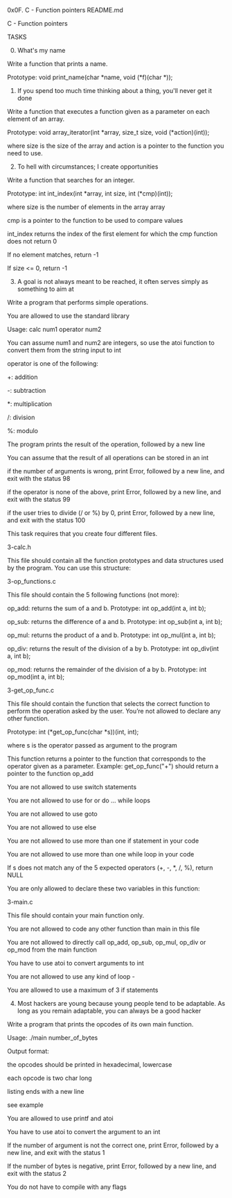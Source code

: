 0x0F. C - Function pointers
README.md


C - Function pointers

TASKS

0. What's my name

Write a function that prints a name.


Prototype: void print_name(char *name, void (*f)(char *));


1. If you spend too much time thinking about a thing, you'll never get it done

Write a function that executes a function given as a parameter on each element of an array.


Prototype: void array_iterator(int *array, size_t size, void (*action)(int));


where size is the size of the array and action is a pointer to the function you need to use.


2. To hell with circumstances; I create opportunities

Write a function that searches for an integer.


Prototype: int int_index(int *array, int size, int (*cmp)(int));


where size is the number of elements in the array array


cmp is a pointer to the function to be used to compare values


int_index returns the index of the first element for which the cmp function does not return 0


If no element matches, return -1


If size <= 0, return -1


3. A goal is not always meant to be reached, it often serves simply as something to aim at

Write a program that performs simple operations.


You are allowed to use the standard library


Usage: calc num1 operator num2


You can assume num1 and num2 are integers, so use the atoi function to convert them from the string input to int


operator is one of the following:


+: addition

-: subtraction

*: multiplication

/: division

%: modulo

The program prints the result of the operation, followed by a new line


You can assume that the result of all operations can be stored in an int


if the number of arguments is wrong, print Error, followed by a new line, and exit with the status 98


if the operator is none of the above, print Error, followed by a new line, and exit with the status 99


if the user tries to divide (/ or %) by 0, print Error, followed by a new line, and exit with the status 100


This task requires that you create four different files.


3-calc.h

This file should contain all the function prototypes and data structures used by the program. You can use this structure:

3-op_functions.c

This file should contain the 5 following functions (not more):


op_add: returns the sum of a and b. Prototype: int op_add(int a, int b);

op_sub: returns the difference of a and b. Prototype: int op_sub(int a, int b);

op_mul: returns the product of a and b. Prototype: int op_mul(int a, int b);

op_div: returns the result of the division of a by b. Prototype: int op_div(int a, int b);

op_mod: returns the remainder of the division of a by b. Prototype: int op_mod(int a, int b);

3-get_op_func.c

This file should contain the function that selects the correct function to perform the operation asked by the user. You’re not allowed to declare any other function.


Prototype: int (*get_op_func(char *s))(int, int);

where s is the operator passed as argument to the program

This function returns a pointer to the function that corresponds to the operator given as a parameter. Example: get_op_func("+") should return a pointer to the function op_add

You are not allowed to use switch statements

You are not allowed to use for or do ... while loops

You are not allowed to use goto

You are not allowed to use else

You are not allowed to use more than one if statement in your code

You are not allowed to use more than one while loop in your code

If s does not match any of the 5 expected operators (+, -, *, /, %), return NULL

You are only allowed to declare these two variables in this function:

3-main.c

This file should contain your main function only.


You are not allowed to code any other function than main in this file

You are not allowed to directly call op_add, op_sub, op_mul, op_div or op_mod from the main function

You have to use atoi to convert arguments to int

You are not allowed to use any kind of loop -

You are allowed to use a maximum of 3 if statements

4. Most hackers are young because young people tend to be adaptable. As long as you remain adaptable, you can always be a good hacker

Write a program that prints the opcodes of its own main function.


Usage: ./main number_of_bytes


Output format:


the opcodes should be printed in hexadecimal, lowercase

each opcode is two char long

listing ends with a new line

see example

You are allowed to use printf and atoi


You have to use atoi to convert the argument to an int


If the number of argument is not the correct one, print Error, followed by a new line, and exit with the status 1


If the number of bytes is negative, print Error, followed by a new line, and exit with the status 2


You do not have to compile with any flags
